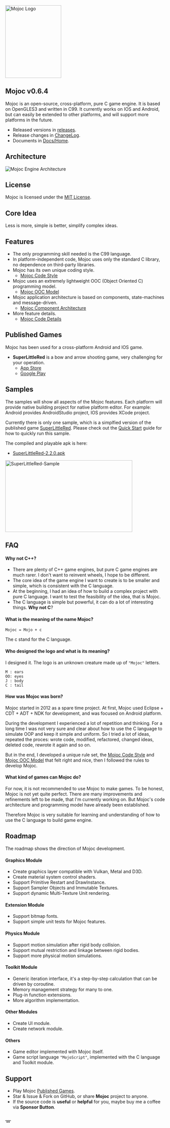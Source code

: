 <img src="./Docs/Images/Logo.png" width="176" height="228" alt="Mojoc Logo" title="Mojoc Logo" />


## Mojoc v0.6.4

Mojoc is an open-source, cross-platform, pure C game engine. It is based on OpenGLES3 and written in C99. It currently works on IOS and Android, but can easily be extended to other platforms, and will support more platforms in the future.

* Released versions in [releases](https://github.com/scottcgi/Mojoc/releases).
* Release changes in [ChangeLog](./ChangeLog.md).
* Documents in [Docs/Home](./Docs/Home.md).


## Architecture
![Mojoc Engine Architecture](./Docs/Images/Architecture.png "Mojoc Engine Architecture")


## License
Mojoc is licensed under the [MIT License](./LICENSE "Mojoc Under MIT License").


## Core Idea
Less is more, simple is better, simplify complex ideas.


## Features

* The only programming skill needed is the C99 language.
* In platform-independent code, Mojoc uses only the standard C library, no dependence on third-party libraries.
* Mojoc has its own unique coding style.
  * [Mojoc Code Style](./Docs/CodeStyle.md)
* Mojoc uses an extremely lightweight OOC (Object Oriented C) programming model. 
  * [Mojoc OOC Model](./Docs/OOC.md)
* Mojoc application architecture is based on components, state-machines and message-driven. 
  * [Mojoc Component Architecture](./Docs/ComponentArchitecture.md)
* More feature details. 
  * [Mojoc Code Details](./Docs/CodeDetails.md)
  
    
## Published Games
Mojoc has been used for a cross-platform Android and IOS game. 

* **SuperLittleRed** is a bow and arrow shooting game, very challenging for your operation.
  * [App Store](https://itunes.apple.com/cn/app/id1242353775)
  * [Google Play](https://play.google.com/store/apps/details?id=com.SuperLittleRed)
  
## Samples
The samples will show all aspects of the Mojoc features. Each platform will provide native building project for native platform editor. For example: Android provides AndroidStudio project, IOS provides XCode project.

Currently there is only one sample, which is a simplfied version of the published game [SuperLittleRed](./Samples/SuperLittleRed). Please check out the [Quick Start](./Docs/QuickStart.md) guide for how to quickly run this sample.

The compiled and playable apk is here:

* [SuperLittleRed-2.2.0.apk](./Samples/Apk/SuperLittleRed-2.2.0.apk?raw=true)

<img src="./Docs/Images/SuperLittleRed-Sample.gif" width="400" height="225" alt="SuperLittleRed-Sample" title="SuperLittleRed-Sample" />



## FAQ

#### Why not C++?
  * There are plenty of C++ game engines, but pure C game engines are much rarer. I don't want to reinvent wheels, I hope to be different.
  * The core idea of the game engine I want to create is to be smaller and simple, which is consistent with the C language.
  * At the beginning, I had an idea of how to build a complex project with pure C language. I want to test the feasibility of the idea, that is Mojoc.
  * The C language is simple but powerful, it can do a lot of interesting things. **Why not C**?
    
#### What is the meaning of the name Mojoc? 
  ```
  Mojoc = Mojo + c
  ```
  The c stand for the C language.
    
#### Who designed the logo and what is its meaning?
  I designed it. The logo is an unknown creature made up of `"Mojoc"` letters.
  ```
  M : ears  
  OO: eyes  
  J : body  
  C : tail
  ```
  
#### How was Mojoc was born?

  Mojoc started in 2012 as a spare time project. At first, Mojoc used Eclipse + CDT + ADT + NDK for development, and was focused on Android platform. 
    
  During the development I experienced a lot of repetition and thinking. For a long time I was not very sure and clear about how to use the C language to simulate OOP and keep it simple and uniform. So I tried a lot of ideas, repeated the proces: wrote code, modified, refactored, changed ideas, deleted code, rewrote it again and so on.
  
  But in the end, I developed a unique rule set, the [Mojoc Code Style](./Docs/CodeStyle.md) and [Mojoc OOC Model](./Docs/OOC.md) that felt right and nice, then I followed the rules to develop Mojoc.


#### What kind of games can Mojoc do?

  For now, it is not recommended to use Mojoc to make games. To be honest, Mojoc is not yet quite perfect. There are many improvements and refinements left to be made, that I'm currently working on. But Mojoc's code architecture and programming model have already been established. 
  
  Therefore Mojoc is very suitable for learning and understanding of how to use the C language to build game engine.
  
  
## Roadmap
The roadmap shows the direction of Mojoc development.

#### Graphics Module
  * Create graphics layer compatible with Vulkan, Metal and D3D.
  * Create material system control shaders.
  * Support Primitive Restart and DrawInstance.
  * Support Sampler Objects and Immutable Textures.
  * Support dynamic Multi-Texture Unit rendering.
  
#### Extension Module
  * Support bitmap fonts.
  * Support simple unit tests for Mojoc features.
  
#### Physics Module
  * Support motion simulation after rigid body collision.
  * Support mutual restriction and linkage between rigid bodies.
  * Support more physical motion simulations.  
  
#### Toolkit Module  
  * Generic iteration interface, it's a step-by-step calculation that can be driven by coroutine.
  * Memory management strategy for many to one.
  * Plug-in function extensions.
  * More algorithm implementation.  
  
#### Other Modules  
  * Create UI module.
  * Create network module.
  
#### Others
  * Game editor implemented with Mojoc itself.
  * Game script language `"MojoScript"`, implemented with the C language and Toolkit module.  

## Support
  * Play Mojoc [Published Games](#published-games).
  * Star & Issue & Fork on GitHub, or share **Mojoc** project to anyone.
  * If the source code is **useful** or **helpful** for you, maybe buy me a coffee via **Sponsor Button**.
  
##  
:loop:
